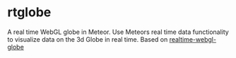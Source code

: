 # rtglobe
A real time WebGL globe in Meteor. Use Meteors real time data functionality to visualize data on the 3d Globe in real time. 
Based on [realtime-webgl-globe](https://github.com/askmike/realtime-webgl-globe) 
